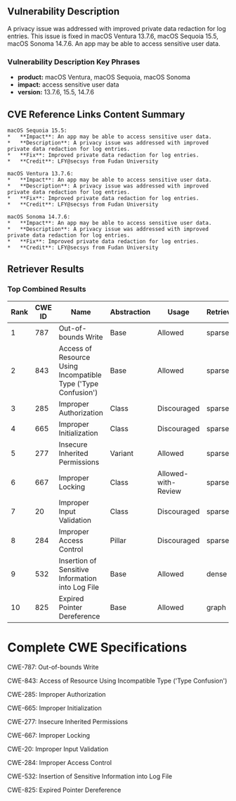 ## Vulnerability Description
A privacy issue was addressed with improved private data redaction for log entries. This issue is fixed in macOS Ventura 13.7.6, macOS Sequoia 15.5, macOS Sonoma 14.7.6. An app may be able to access sensitive user data.

### Vulnerability Description Key Phrases
- **product:** macOS Ventura, macOS Sequoia, macOS Sonoma
- **impact:** access sensitive user data
- **version:** 13.7.6, 15.5, 14.7.6

## CVE Reference Links Content Summary
```
macOS Sequoia 15.5:
*   **Impact**: An app may be able to access sensitive user data.
*   **Description**: A privacy issue was addressed with improved private data redaction for log entries.
*   **Fix**: Improved private data redaction for log entries.
*   **Credit**: LFY@secsys from Fudan University

macOS Ventura 13.7.6:
*   **Impact**: An app may be able to access sensitive user data.
*   **Description**: A privacy issue was addressed with improved private data redaction for log entries.
*   **Fix**: Improved private data redaction for log entries.
*   **Credit**: LFY@secsys from Fudan University

macOS Sonoma 14.7.6:
*   **Impact**: An app may be able to access sensitive user data.
*   **Description**: A privacy issue was addressed with improved private data redaction for log entries.
*   **Fix**: Improved private data redaction for log entries.
*   **Credit**: LFY@secsys from Fudan University
```

## Retriever Results

### Top Combined Results

| Rank | CWE ID | Name | Abstraction | Usage  | Retrievers | Individual Scores |
|------|--------|------|-------------|-------|------------|-------------------|
| 1 | 787 | Out-of-bounds Write | Base | Allowed | sparse | 0.087 |
| 2 | 843 | Access of Resource Using Incompatible Type ('Type Confusion') | Base | Allowed | sparse | 0.081 |
| 3 | 285 | Improper Authorization | Class | Discouraged | sparse | 0.076 |
| 4 | 665 | Improper Initialization | Class | Discouraged | sparse | 0.075 |
| 5 | 277 | Insecure Inherited Permissions | Variant | Allowed | sparse | 0.075 |
| 6 | 667 | Improper Locking | Class | Allowed-with-Review | sparse | 0.074 |
| 7 | 20 | Improper Input Validation | Class | Discouraged | sparse | 0.074 |
| 8 | 284 | Improper Access Control | Pillar | Discouraged | sparse | 0.072 |
| 9 | 532 | Insertion of Sensitive Information into Log File | Base | Allowed | dense | 0.463 |
| 10 | 825 | Expired Pointer Dereference | Base | Allowed | graph | 0.002 |



# Complete CWE Specifications

CWE-787: Out-of-bounds Write

CWE-843: Access of Resource Using Incompatible Type ('Type Confusion')

CWE-285: Improper Authorization

CWE-665: Improper Initialization

CWE-277: Insecure Inherited Permissions

CWE-667: Improper Locking

CWE-20: Improper Input Validation

CWE-284: Improper Access Control

CWE-532: Insertion of Sensitive Information into Log File

CWE-825: Expired Pointer Dereference